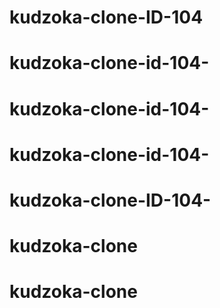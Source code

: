 # kudzoka-clone-ID-104
# kudzoka-clone-id-104-
# kudzoka-clone-id-104-
# kudzoka-clone-id-104-
# kudzoka-clone-ID-104-
# kudzoka-clone
# kudzoka-clone
